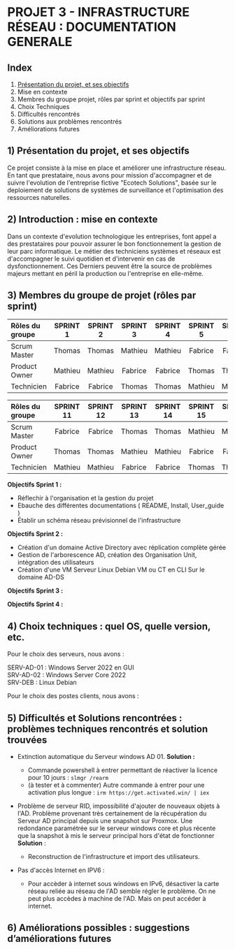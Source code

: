 
# PROJET 3 - INFRASTRUCTURE RÉSEAU : DOCUMENTATION GENERALE

## Index

1) [Présentation du projet, et ses objectifs](https://github.com/WildCodeSchool/TSSR-ANGOU-P3-G3/tree/main?tab=readme-ov-file#1-pr%C3%A9sentation-du-projet-et-ses-objectifs)
2) Mise en contexte
3) Membres du groupe projet, rôles par sprint et objectifs par sprint
4) Choix Techniques
5) Difficultés rencontrés
6) Solutions aux problèmes rencontrés
7) Améliorations futures



## 1) Présentation du projet, et ses objectifs

Ce projet consiste à la mise en place et améliorer une infrastructure réseau. En tant que prestataire, nous avons pour mission d'accompagner et de suivre l'evolution de l'entreprise fictive "Ecotech Solutions", basée sur le deploiement de solutions de systèmes de surveillance et l'optimisation des ressources naturelles. 


## 2) Introduction : mise en contexte

Dans un contexte d'evolution technologique les entreprises, font appel a des prestataires pour pouvoir assurer le bon fonctionnement la gestion de leur parc informatique. Le métier des techniciens systèmes et réseaux est d'accompagner le suivi quotidien et d'intervenir en cas de dysfonctionnement. Ces Derniers peuvent être la source de problèmes majeurs mettant en péril la production ou l'entreprise en elle-même.


## 3) Membres du groupe de projet (rôles par sprint)

| Rôles du groupe | SPRINT 1 | SPRINT 2 | SPRINT 3 | SPRINT 4 | SPRINT 5 | SPRINT 6 | SPRINT 7 | SPRINT 8 | SPRINT 9 | SPRINT 10 | 
|:--------| :------: | :-----------: | :-----------: | :--------: | :--------: | :--------: | :--------: | :--------: | :--------: | :--------: |
| Scrum Master  | Thomas | Thomas | Mathieu | Mathieu | Fabrice | Fabrice | Thomas | Thomas | Mathieu | Mathieu |
| Product Owner | Mathieu | Mathieu | Fabrice | Fabrice | Thomas | Thomas | Mathieu | Mathieu | Fabrice | Fabrice |
| Technicien    | Fabrice | Fabrice | Thomas | Thomas  | Mathieu | Mathieu | Fabrice | Fabrice | Thomas | Thomas  | 

| Rôles du groupe | SPRINT 11 | SPRINT 12 | SPRINT 13 | SPRINT 14 | SPRINT 15 | SPRINT 16 | SPRINT 17 | SPRINT 18 | SPRINT 19 | SPRINT 20 |
|:--------| :------: | :-----------: | :-----------: | :--------: | :--------: | :--------: | :--------: | :--------: | :--------: | :--------: |
| Scrum Master  | Fabrice | Fabrice | Thomas | Thomas  | Mathieu | Mathieu | Fabrice | Fabrice | Thomas | Thomas  |
| Product Owner | Thomas | Thomas | Mathieu | Mathieu | Fabrice | Fabrice | Thomas | Thomas | Mathieu | Mathieu |
| Technicien    | Mathieu | Mathieu | Fabrice | Fabrice | Thomas | Thomas | Mathieu | Mathieu | Fabrice | Fabrice |


**Objectifs Sprint 1 :** 

 - Réflechir à l'organisation et la gestion du projet
 - Ebauche des différentes documentations ( README, Install, User_guide )
 - Établir un schéma réseau prévisionnel de l'infrastructure

**Objectifs Sprint 2 :**

- Création d'un domaine Active Directory avec réplication complète gérée
- Gestion de l'arborescence AD, création des Organisation Unit, intégration des utilisateurs
- Création d'une VM Serveur Linux Debian VM ou CT en CLI Sur le domaine AD-DS
   
**Objectifs Sprint 3 :**



**Objectifs Sprint 4 :**




## 4) Choix techniques : quel OS, quelle version, etc.

Pour le choix des serveurs, nous avons : 

SERV-AD-01 : Windows Server 2022 en GUI      
SRV-AD-02 : Windows Server Core 2022   
SRV-DEB : Linux Debian 

Pour le choix des postes clients, nous avons :


## 5) Difficultés et Solutions rencontrées : problèmes techniques rencontrés et solution trouvées

- Extinction automatique du Serveur windows AD 01. __Solution :__  
  - Commande powershell à entrer permettant de réactiver la licence pour 10 jours : `slmgr /rearm`
  - (à tester et à commenter) Autre commande à entrer pour une activation plus longue : `irm https://get.activated.win/ | iex`
 
- Problème de serveur RID, impossibilité d'ajouter de nouveaux objets à l'AD. Problème provenant très certainement de la récupération du Serveur AD principal depuis une snapshot sur Proxmox. Une redondance paramétrée sur le serveur windows core et plus récente que la snapshot à mis le serveur principal hors d'état de fonctionner __Solution__ :
  - Reconstruction de l'infrastructure et import des utilisateurs.

- Pas d'accès Internet en IPV6 :
  - Pour accèder à internet sous windows en IPv6, désactiver la carte réseau reliée au réseau de l'AD semble régler le problème. On ne peut plus accèdes à machine de l'AD. Mais on peut accéder à internet.



 


## 6) Améliorations possibles : suggestions d’améliorations futures


